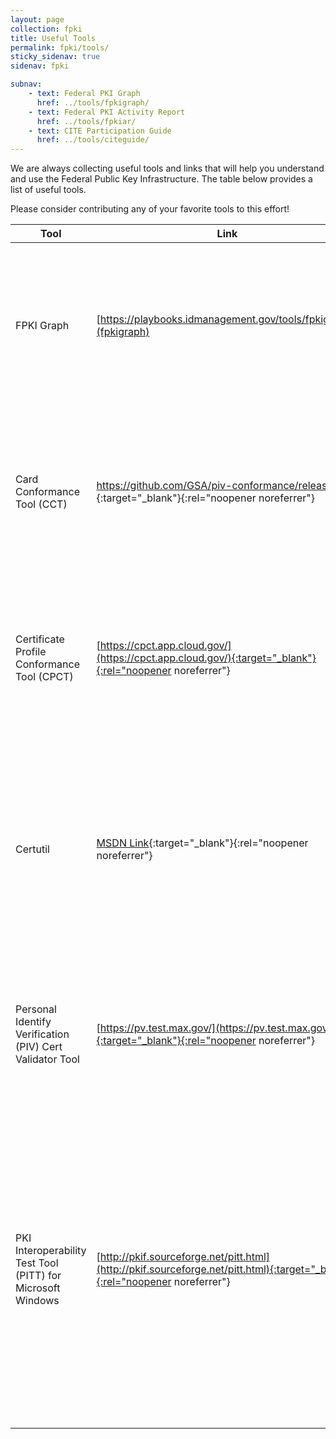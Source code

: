 ```yaml
---
layout: page
collection: fpki
title: Useful Tools
permalink: fpki/tools/
sticky_sidenav: true
sidenav: fpki

subnav:
    - text: Federal PKI Graph
      href: ../tools/fpkigraph/
    - text: Federal PKI Activity Report
      href: ../tools/fpkiar/
    - text: CITE Participation Guide
      href: ../tools/citeguide/
---
```


We are always collecting useful tools and links that will help you understand and use the Federal Public Key Infrastructure. The table below provides a list of useful tools.

Please consider contributing any of your favorite tools to this effort!

**Tool** | **Link** | **Purpose/Use** | **Audience**
--- | --- | --- | ---
FPKI Graph | [https://playbooks.idmanagement.gov/tools/fpkigraph/](fpkigraph) | This is an interactive website that is updated weekly to display the hundreds of certification authorities that make up the FPKI and how they are connected. | Program Managers; System Engineers
Card Conformance Tool (CCT) | [https://github.com/GSA/piv-conformance/releases ](https://github.com/GSA/piv-conformance/releases){:target="_blank"}{:rel="noopener noreferrer"} | The Card Conformance Tool (CCT) validate that Personal Identity Verification (PIV) and PIV-Interoperable (PIV-I) smart cards are compliant with key standards. | System Engineers
Certificate Profile Conformance Tool (CPCT) | [https://cpct.app.cloud.gov/](https://cpct.app.cloud.gov/){:target="_blank"}{:rel="noopener noreferrer"} | The Certificate Profile Conformance Tool (CPCT) analyzes certificates for conformance to a specific Federal PKI profile document and certificate profile.
Certutil | [MSDN Link](https://technet.microsoft.com/en-us/library/cc732443(v=ws.11).aspx){:target="_blank"}{:rel="noopener noreferrer"} |  Certutil.exe is a Microsoft Windows command-line utility that provides many uses including exporting PIV certificates and validating certificates Example of using the certutil command to verify PIV certificates |  System Engineers
Personal Identify Verification (PIV) Cert Validator Tool | [https://pv.test.max.gov/](https://pv.test.max.gov/){:target="_blank"}{:rel="noopener noreferrer"} | The PIV Certificate Validator is a web site application hosted by Max.gov. It assists in verifying the certificates found on a PIV card. | System Engineers
PKI Interoperability Test Tool (PITT) for Microsoft Windows | [http://pkif.sourceforge.net/pitt.html](http://pkif.sourceforge.net/pitt.html){:target="_blank"}{:rel="noopener noreferrer"} | The PKI Interoperability Test Tool (PITT) is a utility intended for PKI integrators. It allows inspection and troubleshooting of certification path processing for a given PKI using both PKIF and Microsoft CAPI. It’s especially useful for identifying a portion of your PKI that may be causing performance problems. | System Engineers
